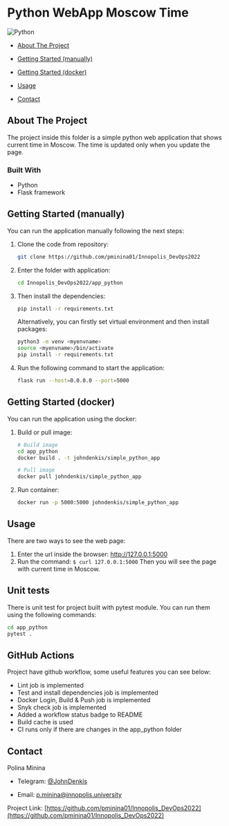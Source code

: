 # Python WebApp Moscow Time

![Python](https://github.com/pminina01/Innopolis_DevOps2022/actions/workflows/python-package.yml/badge.svg)

* [About The Project](#about-the-project)

* [Getting Started (manually)](#getting-started-manually)

* [Getting Started (docker)](#getting-started-docker)

* [Usage](#usage)

* [Contact](#contact)

## About The Project

The project inside this folder is a simple python web application that shows current time in Moscow. The time is updated only when you update the page.

### Built With

* Python
* Flask framework

## Getting Started (manually)

You can run the application manually following the next steps:

1. Clone the code from repository:

    ```bash
    git clone https://github.com/pminina01/Innopolis_DevOps2022
    ```

2. Enter the folder with application:

    ```bash
    cd Innopolis_DevOps2022/app_python
    ```

3. Then install the dependencies:

    ```bash
    pip install -r requirements.txt       
    ```

   Alternatively, you can firstly set virtual environment and then install packages:

    ```bash
    python3 -m venv <myenvname>  
    source <myenvname>/bin/activate  
    pip install -r requirements.txt  
    ```

4. Run the following command to start the application:

    ```bash
    flask run --host=0.0.0.0 --port=5000
    ```
   
## Getting Started (docker)

You can run the application using the docker:

1. Build or pull image:
   
   ```bash
   # Build image
   cd app_python
   docker build . -t johndenkis/simple_python_app
   ```
   
   ```bash
   # Pull image
   docker pull johndenkis/simple_python_app
   ```

2. Run container:

   ```bash
   docker run -p 5000:5000 johndenkis/simple_python_app
   ```
   
## Usage

There are two ways to see the web page:

1. Enter the url inside the browser: <http://127.0.0.1:5000>
2. Run the command: `$ curl 127.0.0.1:5000`
   Then you will see the page with current time in Moscow.

## Unit tests
There is unit test for project built with pytest module. You can run them using the following commands:
```bash
cd app_python
pytest .
```

## GitHub Actions

Project have github workflow, some useful features you can see below:
* Lint job is implemented
* Test and install dependencies job is implemented
* Docker Login, Build & Push job is implemented
* Snyk check job is implemented
* Added a workflow status badge to README
* Build cache is used
* CI runs only if there are changes in the app_python folder


## Contact

Polina Minina

* Telegram: [@JohnDenkis](https://t.me/JohnDenkis)

* Email: p.minina@innopolis.university

Project Link: [https://github.com/pminina01/Innopolis_DevOps2022](https://github.com/pminina01/Innopolis_DevOps2022)
